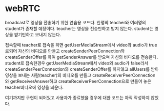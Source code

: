 # webRTC
broadcast로 영상을 전송하기 위한 연습용 코드다. 한명의 teacher와 여러명의 student가 존재할 예정이다.
teacher는 영상을 전송만하고 받지 않는다. student는 영상을 받기만하고 보내지 않는다.

접속할때 teacher로 접속을 하면 getUserMediaStream에서 video와 audio가 true로되어 자신의 비디오를 만들고 createSenderPeerConnection와 createSenderOffer를 하여 getSenderAnswer를 받으며 자신의 비디오를 전송한다. 
student로 접속한경우 getUserMediaStream에서 video와 audio가 false라서 createSenderPeerConnection와 createSenderOffer를 하지않고 allUsers를 받아 영상을 보내는 사람(teacher)의 비디오를 만들고 createReceiverPeerConnection와 getReceiverAnswer하고 createReceiverPeerConnection으로 만들어 놓은 teacher비디오에 영상을 띄운다.

여기까지만 구현이 되어있고 사용자가 종료했을 경우에 대한 코드는 아직 작성하지 않았다.
